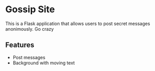 # Gossip Site

This is a Flask application that allows users to post secret messages anonimously. Go crazy

## Features

- Post messages
- Background with moving text
